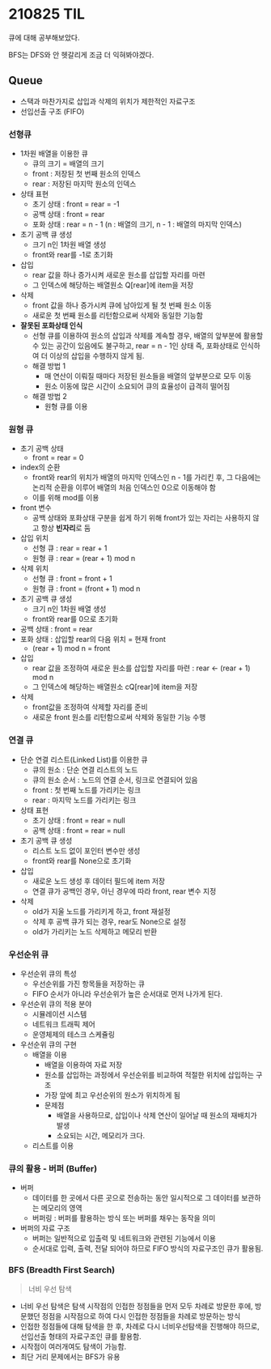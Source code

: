 # 210825 TIL

큐에 대해 공부해보았다.

BFS는 DFS와 안 헷갈리게 조금 더 익혀봐야겠다.



## Queue

- 스택과 마찬가지로 삽입과 삭제의 위치가 제한적인 자료구조
- 선입선출 구조 (FIFO)



### 선형큐

- 1차원 배열을 이용한 큐
  - 큐의 크기 = 배열의 크기
  - front : 저장된 첫 번째 원소의 인덱스
  - rear : 저장된 마지막 원소의 인덱스
- 상태 표현
  - 초기 상태 : front = rear = -1
  - 공백 상태 : front = rear
  - 포화 상태 : rear = n - 1 (n : 배열의 크기, n - 1 : 배열의 마지막 인덱스)
- 초기 공백 큐 생성
  - 크기 n인 1차원 배열 생성
  - front와 rear를 -1로 초기화
- 삽입
  - rear 값을 하나 증가시켜 새로운 원소를 삽입할 자리를 마련
  - 그 인덱스에 해당하는 배열원소 Q[rear]에 item을 저장
- 삭제
  - front 값을 하나 증가시켜 큐에 남아있게 될 첫 번째 원소 이동
  - 새로운 첫 번째 원소를 리턴함으로써 삭제와 동일한 기능함
- **잘못된 포화상태 인식**
  - 선형 큐를 이용하여 원소의 삽입과 삭제를 계속할 경우, 배열의 앞부분에 활용할 수 있는 공간이 있음에도 불구하고, rear = n - 1인 상태 즉, 포화상태로 인식하여 더 이상의 삽입을 수행하지 않게 됨.
  - 해결 방법 1
    - 매 연산이 이뤄질 때마다 저장된 원소들을 배열의 앞부분으로 모두 이동
    - 원소 이동에 많은 시간이 소요되어 큐의 효율성이 급격히 떨어짐
  - 해결 방법 2
    - 원형 큐를 이용



### 원형 큐

- 초기 공백 상태
  - front = rear = 0
- index의 순환
  - front와 rear의 위치가 배열의 마지막 인덱스인 n - 1를 가리킨 후, 그 다음에는 논리적 순환을 이루어 배열의 처음 인덱스인 0으로 이동해야 함
  - 이를 위해 mod를 이용
- front 변수
  - 공백 상태와 포화상태 구분을 쉽게 하기 위해 front가 있는 자리는 사용하지 않고 항상 **빈자리**로 둠
- 삽입 위치
  - 선형 큐 : rear = rear + 1
  - 원형 큐 : rear = (rear + 1) mod n
- 삭제 위치
  - 선형 큐 : front = front + 1
  - 원형 큐 : front = (front + 1) mod n
- 초기 공백 큐 생성
  - 크기 n인 1차원 배열 생성
  - front와 rear를 0으로 초기화
- 공백 상태 : front = rear
- 포화 상태 : 삽입할 rear의 다음 위치 = 현재 front
  - (rear + 1) mod n = front
- 삽입
  - rear 값을 조정하여 새로운 원소를 삽입할 자리를 마련 : rear <- (rear + 1) mod n
  - 그 인덱스에 해당하는 배열원소 cQ[rear]에 item을 저장
- 삭제
  - front값을 조정하여 삭제할 자리를 준비
  - 새로운 front 원소를 리턴함으로써 삭제와 동일한 기능 수행



### 연결 큐

- 단순 연결 리스트(Linked List)를 이용한 큐
  - 큐의 원소 : 단순 연결 리스트의 노드
  - 큐의 원소 순서 : 노드의 연결 순서, 링크로 연결되어 있음
  - front : 첫 번째 노드를 가리키는 링크
  - rear : 마지막 노드를 가리키는 링크
- 상태 표현
  - 초기 상태 : front = rear = null
  - 공백 상태 : front = rear = null
- 초기 공백 큐 생성
  - 리스트 노드 없이 포인터 변수만 생성
  - front와 rear를 None으로 초기화
- 삽입
  - 새로운 노드 생성 후 데이터 필드에 item 저장
  - 연결 큐가 공백인 경우, 아닌 경우에 따라 front, rear 변수 지정
- 삭제
  - old가 지울 노드를 가리키게 하고, front 재설정
  - 삭제 후 공백 큐가 되는 경우, rear도 None으로 설정
  - old가 가리키는 노드 삭제하고 메모리 반환



### 우선순위 큐

- 우선순위 큐의 특성
  - 우선순위를 가진 항목들을 저장하는 큐
  - FIFO 순서가 아니라 우선순위가 높은 순서대로 먼저 나가게 된다.
- 우선순위 큐의 적용 분야
  - 시뮬레이션 시스템
  - 네트워크 트래픽 제어
  - 운영체제의 테스크 스케쥴링
- 우선순위 큐의 구현
  - 배열을 이용
    - 배열을 이용하여 자료 저장
    - 원소를 삽입하는 과정에서 우선순위를 비교하여 적절한 위치에 삽입하는 구조
    - 가장 앞에 최고 우선순위의 원소가 위치하게 됨
    - 문제점
      - 배열을 사용하므로, 삽입이나 삭제 연산이 일어날 때 원소의 재배치가 발생
      - 소요되는 시간, 메모리가 크다.
  - 리스트를 이용



### 큐의 활용 - 버퍼 (Buffer)

- 버퍼
  - 데이터를 한 곳에서 다른 곳으로 전송하는 동안 일시적으로 그 데이터를 보관하는 메모리의 영역
  - 버퍼링 : 버퍼를 활용하는 방식 또는 버퍼를 채우는 동작을 의미
- 버퍼의 자료 구조
  - 버퍼는 일반적으로 입출력 및 네트워크와 관련된 기능에서 이용
  - 순서대로 입력, 출력, 전달 되어야 하므로 FIFO 방식의 자료구조인 큐가 활용됨.



### BFS (Breadth First Search)

> 너비 우선 탐색

- 너비 우선 탐색은 탐색 시작점의 인접한 정점들을 먼저 모두 차례로 방문한 후에, 방문했던 정점을 시작점으로 하여 다시 인접한 정점들을 차례로 방문하는 방식
- 인접한 정점들에 대해 탐색을 한 후, 차례로 다시 너비우선탐색을 진행해야 하므로, 선입선출 형태의 자료구조인 큐를 활용함.
- 시작점이 여러개여도 탐색이 가능함.
- 최단 거리 문제에서는 BFS가 유용



